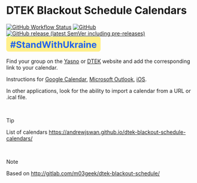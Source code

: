 # DTEK Blackout Schedule Calendars

[![GitHub Workflow Status](https://img.shields.io/github/actions/workflow/status/andrewjswan/dtek-blackout-schedule-calendars/build.yml?logo=github)](https://github.com/andrewjswan/dtek-blackout-schedule-calendars/actions)
[![GitHub](https://img.shields.io/github/license/andrewjswan/dtek-blackout-schedule-calendars?color=blue)](https://github.com/andrewjswan/dtek-blackout-schedule-calendars/blob/master/LICENSE)
[![GitHub release (latest SemVer including pre-releases)](https://img.shields.io/github/v/release/andrewjswan/dtek-blackout-schedule-calendars?include_prereleases)](https://github.com/andrewjswan/dtek-blackout-schedule-calendars/releases)
[![StandWithUkraine](https://raw.githubusercontent.com/vshymanskyy/StandWithUkraine/main/badges/StandWithUkraine.svg)](https://github.com/vshymanskyy/StandWithUkraine/blob/main/docs/README.md)

Find your group on the [Yasno](https://yasno.com.ua/schedule-turn-off-electricity-kyiv) or [DTEK](https://www.dtek-kem.com.ua/ua/shutdowns) website and add the corresponding link to your calendar.

Instructions for [Google Calendar](https://support.google.com/calendar/answer/37118?hl=uk), [Microsoft Outlook](https://support.microsoft.com/uk-ua/office/%D1%96%D0%BC%D0%BF%D0%BE%D1%80%D1%82-%D0%BA%D0%B0%D0%BB%D0%B5%D0%BD%D0%B4%D0%B0%D1%80%D1%96%D0%B2-%D0%B4%D0%BE-outlook-8e8364e1-400e-4c0f-a573-fe76b5a2d379), [iOS](https://support.apple.com/uk-ua/guide/iphone/iph3d1110d4/16.0/ios/16.0).

In other applications, look for the ability to import a calendar from a URL or .ical file.

<br />

> [!TIP]
> List of calendars https://andrewjswan.github.io/dtek-blackout-schedule-calendars/

<br />

> [!NOTE]
> Based on http://gitlab.com/m03geek/dtek-blackout-schedule/
